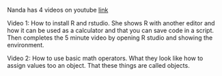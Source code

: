 Nanda has 4 videos on youtube
[link](https://www.youtube.com/watch?v=EjSgGa6cT6E)

Video 1: How to install R and rstudio. She shows R with another editor
and how it can be used as a calculator and that you can save code in a
script. Then completes the 5 minute video by opening R studio and
showing the environment.


Video 2: How to use basic math operators. What they look like how to
assign values too an object. That these things are called objects.

